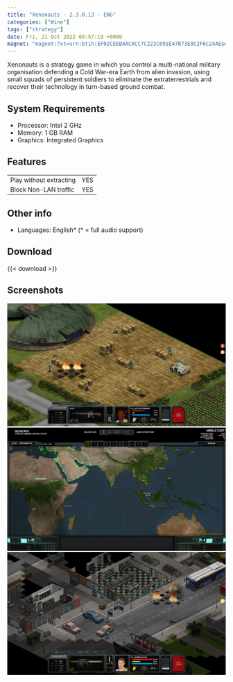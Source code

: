 ```yaml
---
title: "Xenonauts - 2.3.0.13 - ENG"
categories: ["Wine"]
tags: ["strategy"]
date: Fri, 21 Oct 2022 09:57:19 +0000
magnet: "magnet:?xt=urn:btih:EF02CEEBAACACC7C223C691E47B73E8C2F6C24AE&dn=Xenonauts+-+2.3.0.13+-+ENG+-+GNU%2FLinux+Wine+-+jc141&tr=udp%3A%2F%2Ftracker.opentrackr.org%3A1337%2Fannounce&tr=udp%3A%2F%2F9.rarbg.com%3A2810%2Fannounce&tr=udp%3A%2F%2Ftracker.openbittorrent.com%3A6969%2Fannounce&tr=http%3A%2F%2Ftracker.openbittorrent.com%3A80%2Fannounce&tr=udp%3A%2F%2Ftracker.torrent.eu.org%3A451%2Fannounce&tr=udp%3A%2F%2Fopentracker.i2p.rocks%3A6969%2Fannounce&tr=https%3A%2F%2Fopentracker.i2p.rocks%3A443%2Fannounce&tr=udp%3A%2F%2Fopen.stealth.si%3A80%2Fannounce&tr=udp%3A%2F%2Fvibe.sleepyinternetfun.xyz%3A1738%2Fannounce&tr=udp%3A%2F%2Ftracker1.bt.moack.co.kr%3A80%2Fannounce&tr=udp%3A%2F%2Ftracker.zemoj.com%3A6969%2Fannounce&tr=udp%3A%2F%2Ftracker.tiny-vps.com%3A6969%2Fannounce&tr=udp%3A%2F%2Ftracker.theoks.net%3A6969%2Fannounce&tr=udp%3A%2F%2Ftracker.swateam.org.uk%3A2710%2Fannounce&tr=udp%3A%2F%2Ftracker.opentrackr.org%3A1337%2Fannounce&tr=http%3A%2F%2Ftracker.openbittorrent.com%3A80%2Fannounce&tr=udp%3A%2F%2Fopentracker.i2p.rocks%3A6969%2Fannounce&tr=udp%3A%2F%2Ftracker.internetwarriors.net%3A1337%2Fannounce&tr=udp%3A%2F%2Ftracker.leechers-paradise.org%3A6969%2Fannounce&tr=udp%3A%2F%2Fcoppersurfer.tk%3A6969%2Fannounce&tr=udp%3A%2F%2Ftracker.zer0day.to%3A1337%2Fannounce"
---
```


Xenonauts is a strategy game in which you control a multi-national military organisation defending a Cold War-era Earth from alien invasion, using small squads of persistent soldiers to eliminate the extraterrestrials and recover their technology in turn-based ground combat.

## System Requirements
- Processor: Intel 2 GHz
- Memory: 1 GB RAM
- Graphics: Integrated Graphics

## Features
|||
|-------------------------|-----|
| Play without extracting | YES |
| Block Non-LAN traffic   | YES |

## Other info
- Languages: English\* (\* = full audio support)

## Download
{{< download >}}

## Screenshots
![screenshot 1](screenshot1.jpg)
![screenshot 2](screenshot2.jpg)
![screenshot 3](screenshot3.jpg)

